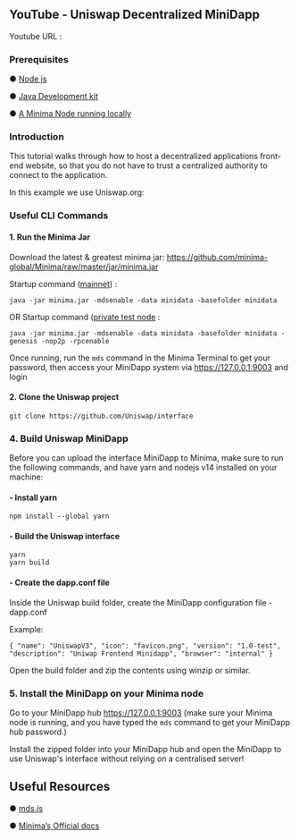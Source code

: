 ## YouTube - Uniswap Decentralized MiniDapp

Youtube URL :

### Prerequisites

●	[Node js](https://nodejs.org/en)

●	[Java Development kit](https://www.oracle.com/java/technologies/downloads/)

●	[A Minima Node running locally](https://docs.minima.global/docs/runanode/selectplatform/manualnode)

### Introduction

This tutorial walks through how to host a decentralized applications front-end website, so that you do not have to trust a centralized authority to connect to the application. 

In this example we use Uniswap.org:

### Useful CLI Commands

####	1. Run the Minima Jar

Download the latest & greatest minima jar: https://github.com/minima-global/Minima/raw/master/jar/minima.jar

Startup command ([mainnet](https://docs.minima.global/docs/runanode/selectplatform/manualnode)) : 
```
java -jar minima.jar -mdsenable -data minidata -basefolder minidata
```

OR Startup command ([private test node](https://docs.minima.global/docs/buildonminima/startaprivatenode) : 

```
java -jar minima.jar -mdsenable -data minidata -basefolder minidata -genesis -nop2p -rpcenable
```

Once running, run the `mds` command in the Minima Terminal to get your password, then access your MiniDapp system via https://127.0.0.1:9003 and login

####	2. Clone the Uniswap project
```
git clone https://github.com/Uniswap/interface
```

### 4. Build Uniswap MiniDapp

Before you can upload the interface MiniDapp to Minima, make sure to run the following commands, and have yarn and nodejs v14 installed on your machine:

#### - Install yarn
```
npm install --global yarn
```

#### - Build the Uniswap interface

```
yarn
yarn build
```

#### - Create the dapp.conf file 

Inside the Uniswap build folder, create the MiniDapp configuration file - dapp.conf

Example:
```
{ "name": "UniswapV3", "icon": "favicon.png", "version": "1.0-test", "description": "Uniwap Frontend Minidapp", "browser": "internal" }
```

Open the build folder and zip the contents using winzip or similar.

### 5. Install the MiniDapp on your Minima node

Go to your MiniDapp hub https://127.0.0.1:9003 (make sure your Minima node is running, and you have typed the `mds` command to get your MiniDapp hub password.)

Install the zipped folder into your MiniDapp hub and open the MiniDapp to use Uniswap's interface without relying on a centralised server!

## Useful Resources

●	[mds.js](https://github.com/minima-global/Minima/blob/master/mds/mds.js)

●	[Minima’s Official docs](https://docs.minima.global/)


